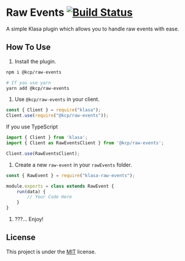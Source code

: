 # Raw Events [![Build Status](https://dev.azure.com/vladfrangu/KlasaCommunityPlugins/_apis/build/status/Raw%20Events?branchName=master)](https://dev.azure.com/vladfrangu/KlasaCommunityPlugins/_build/latest?definitionId=5&branchName=master)

A simple Klasa plugin which allows you to handle raw events with ease.

## How To Use

1. Install the plugin.

```bash
npm i @kcp/raw-events

# If you use yarn
yarn add @kcp/raw-events
```

1. Use `@kcp/raw-events` in your client.

```js
const { Client } = require("klasa");
Client.use(require("@kcp/raw-events"));
```

If you use TypeScript

```ts
import { Client } from 'klasa';
import { Client as RawEventsClient } from '@kcp/raw-events';

Client.use(RawEventsClient);

```

1. Create a new `raw-event` in your `rawEvents` folder.

```js
const { RawEvent } = require("klasa-raw-events");

module.exports = class extends RawEvent {
    run(data) {
        // Your Code Here
    }
}
```

1. ???... Enjoy!

## License

This project is under the [MIT](https://github.com/KlasaCommunityPlugins/raw-events/blob/master/LICENSE) license.
